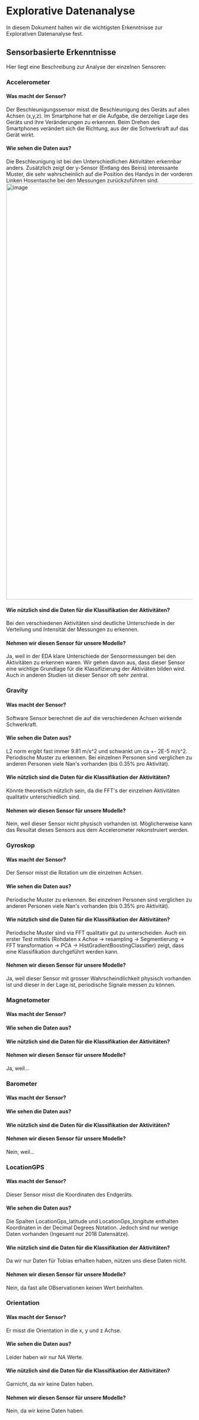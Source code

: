# Explorative Datenanalyse
In diesem Dokument halten wir die wichtigsten Erkenntnisse zur Explorativen Datenanalyse fest.

## Sensorbasierte Erkenntnisse
Hier liegt eine Beschreibung zur Analyse der einzelnen Sensoren:

### Accelerometer
#### Was macht der Sensor?
Der Beschleunigungssensor misst die Beschleunigung des Geräts auf allen Achsen (x,y,z). Im Smartphone hat er die Aufgabe, die derzeitige Lage des Geräts und ihre Veränderungen zu erkennen. Beim Drehen des Smartphones verändert sich die Richtung, aus der die Schwerkraft auf das Gerät wirkt.
#### Wie sehen die Daten aus?
Die Beschleunigung ist bei den Unterschiedlichen Aktivitäten erkennbar anders. Zusätzlich zeigt der y-Sensor (Entlang des Beins) interessante Muster, die sehr wahrscheinlich auf die Position des Handys in der vorderen Linken Hosentasche bei den Messungen zurückzuführen sind.
<img width="1120" alt="image" src="https://user-images.githubusercontent.com/22744751/228468538-b89959c2-017e-4d4d-8d93-b353cb2d8d6e.png">

#### Wie nützlich sind die Daten für die Klassifikation der Aktivitäten?
Bei den verschiedenen Aktivitäten sind deutliche Unterschiede in der Verteilung und Intensität der Messungen zu erkennen. 
#### Nehmen wir diesen Sensor für unsere Modelle?
Ja, weil in der EDA klare Unterschiede der Sensormessungen bei den Aktivitäten zu erkennen waren. Wir gehen davon aus, dass dieser Sensor eine wichtige Grundlage für die Klassifizierung der Aktiviäten bilden wird. Auch in anderen Studien ist dieser Sensor oft sehr zentral.

### Gravity
#### Was macht der Sensor?
Software Sensor berechnet die auf die verschiedenen Achsen wirkende Schwerkraft.
#### Wie sehen die Daten aus?
L2 norm ergibt fast immer 9.81 m/s^2 und schwankt um ca +- 2E-5 m/s^2. Periodische Muster zu erkennen.
Bei einzelnen Personen sind verglichen zu anderen Personen viele Nan's vorhanden (bis 0.35% pro Aktivität).
#### Wie nützlich sind die Daten für die Klassifikation der Aktivitäten?
Könnte theoretisch nützlich sein, da die FFT's der einzelnen Aktivitäten qualitativ unterschiedlich sind.
#### Nehmen wir diesen Sensor für unsere Modelle?
Nein, weil dieser Sensor nicht physisch vorhanden ist. Möglicherweise kann das Resultat dieses Sensors aus dem Accelerometer rekonstruiert werden.

### Gyroskop
#### Was macht der Sensor?
Der Sensor misst die Rotation um die einzelnen Achsen.
#### Wie sehen die Daten aus?
Periodische Muster zu erkennen.
Bei einzelnen Personen sind verglichen zu anderen Personen viele Nan's vorhanden (bis 0.35% pro Aktivität).
#### Wie nützlich sind die Daten für die Klassifikation der Aktivitäten?
Periodische Muster sind via FFT qualitativ gut zu unterscheiden. 
Auch ein erster Test mittels (Rohdaten x Achse -> resampling -> Segmentierung -> FFT transformation -> PCA -> HistGradientBoostingClassifier)
zeigt, dass eine Klassifikation durchgeführt werden kann.
#### Nehmen wir diesen Sensor für unsere Modelle?
Ja, weil dieser Sensor mit grosser Wahrscheindlichkeit physisch vorhanden ist und dieser in der Lage ist, periodische Signale messen zu können.

### Magnetometer
#### Was macht der Sensor?
#### Wie sehen die Daten aus?
#### Wie nützlich sind die Daten für die Klassifikation der Aktivitäten?
#### Nehmen wir diesen Sensor für unsere Modelle?
Ja, weil...

### Barometer
#### Was macht der Sensor?
#### Wie sehen die Daten aus?
#### Wie nützlich sind die Daten für die Klassifikation der Aktivitäten?
#### Nehmen wir diesen Sensor für unsere Modelle?
Nein, weil...

### LocationGPS
#### Was macht der Sensor?
Dieser Sensor misst die Koordinaten des Endgeräts.
#### Wie sehen die Daten aus?
Die Spalten LocationGps_latitude und LocationGps_longitute enthalten Koordinaten in der Decimal Degrees Notation.
Jedoch sind nur wenige Daten vorhanden (Ingesamt nur 2018 Datensätze).
#### Wie nützlich sind die Daten für die Klassifikation der Aktivitäten?
Da wir nur Daten für Tobias erhalten haben, nützen uns diese Daten nicht.
#### Nehmen wir diesen Sensor für unsere Modelle?
Nein, da fast alle OBservationen keinen Wert beinhalten.

### Orientation
#### Was macht der Sensor?
Er misst die Orientation in die x, y und z Achse.
#### Wie sehen die Daten aus?
Leider haben wir nur NA Werte.
#### Wie nützlich sind die Daten für die Klassifikation der Aktivitäten?
Garnicht, da wir keine Daten haben.
#### Nehmen wir diesen Sensor für unsere Modelle?
Nein, da wir keine Daten haben.
